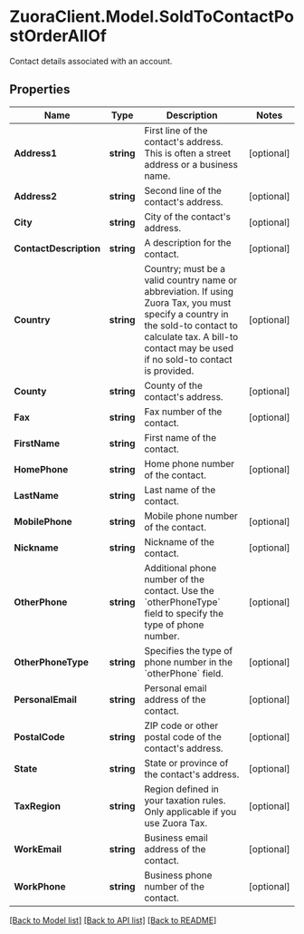 # ZuoraClient.Model.SoldToContactPostOrderAllOf
Contact details associated with an account. 

## Properties

Name | Type | Description | Notes
------------ | ------------- | ------------- | -------------
**Address1** | **string** | First line of the contact&#39;s address. This is often a street address or a business name.  | [optional] 
**Address2** | **string** | Second line of the contact&#39;s address.  | [optional] 
**City** | **string** | City of the contact&#39;s address.  | [optional] 
**ContactDescription** | **string** | A description for the contact.            | [optional] 
**Country** | **string** | Country; must be a valid country name or abbreviation. If using Zuora Tax, you must specify a country in the sold-to contact to calculate tax. A bill-to contact may be used if no sold-to contact is provided.  | [optional] 
**County** | **string** | County of the contact&#39;s address.  | [optional] 
**Fax** | **string** | Fax number of the contact.  | [optional] 
**FirstName** | **string** | First name of the contact.  | 
**HomePhone** | **string** | Home phone number of the contact.  | [optional] 
**LastName** | **string** | Last name of the contact.  | 
**MobilePhone** | **string** | Mobile phone number of the contact.  | [optional] 
**Nickname** | **string** | Nickname of the contact.  | [optional] 
**OtherPhone** | **string** | Additional phone number of the contact. Use the &#x60;otherPhoneType&#x60; field to specify the type of phone number.  | [optional] 
**OtherPhoneType** | **string** | Specifies the type of phone number in the &#x60;otherPhone&#x60; field.  | [optional] 
**PersonalEmail** | **string** | Personal email address of the contact.  | [optional] 
**PostalCode** | **string** | ZIP code or other postal code of the contact&#39;s address.  | [optional] 
**State** | **string** | State or province of the contact&#39;s address.  | [optional] 
**TaxRegion** | **string** | Region defined in your taxation rules. Only applicable if you use Zuora Tax.  | [optional] 
**WorkEmail** | **string** | Business email address of the contact.  | [optional] 
**WorkPhone** | **string** | Business phone number of the contact.  | [optional] 

[[Back to Model list]](../README.md#documentation-for-models) [[Back to API list]](../README.md#documentation-for-api-endpoints) [[Back to README]](../README.md)

